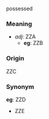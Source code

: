 possessed
### Meaning
+ _adj_: ZZA
    + __eg__: ZZB

### Origin

ZZC

### Synonym

__eg__: ZZD

+ ZZE


